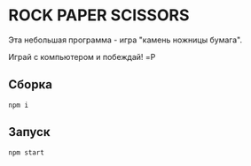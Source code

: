 # ROCK PAPER SCISSORS

Эта небольшая программа - игра "камень ножницы бумага".

Играй с компьютером и побеждай! =P

## Сборка

```npm i```

## Запуск

```npm start```

